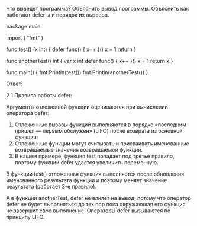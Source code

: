 Что выведет программа? Объяснить вывод программы. Объяснить как работают defer’ы и порядок их вызовов.

package main
 
import (
    "fmt"
)
 
func test() (x int) {
    defer func() {
        x++
    }()
    x = 1
    return
}
 
 
func anotherTest() int {
    var x int
    defer func() {
        x++
    }()
    x = 1
    return x
}
 
 
func main() {
    fmt.Println(test())
    fmt.Println(anotherTest())
}

Ответ:

2
1
Правила работы defer:

Аргументы отложенной функции оцениваются при вычислении оператора defer:

1. Отложенные вызовы функций выполняются в порядке «последним пришел — первым обслужен» (LIFO) после возврата из основной функции;
2. Отложенные функции могут считывать и присваивать именованные возвращаемые значения возвращаемой функции.
3. В нашем примере, функция test попадает под третье правило, поэтому функции defer удается увеличить переменную.

В функции test() отложенная функция выполняется после обновления именованного результата функции и поэтому меняет значение результата (работает 3-е правило).

А в функции anotherTest, defer не влияет на вывод, потому что оператор defer не будет выполняться до тех пор пока окружающая его функция не
завершит свое выполнение. Операторы defer вызываются по принципу LIFO.
